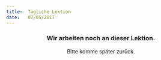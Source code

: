 ```yaml
---
title:  Tägliche Lektion
date:   07/05/2017
---
```


### <center>Wir arbeiten noch an dieser Lektion.</center>
<center>Bitte komme später zurück.</center>